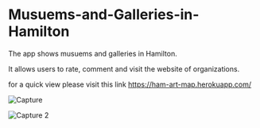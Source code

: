 # Musuems-and-Galleries-in-Hamilton

The app shows musuems and galleries in Hamilton.

It allows users to rate, comment and visit the website of organizations.

for a quick view please visit this link https://ham-art-map.herokuapp.com/

![Capture](https://user-images.githubusercontent.com/62397382/116120936-169eba00-a68e-11eb-9cd8-4a8f59b05d82.PNG)


![Capture 2](https://user-images.githubusercontent.com/62397382/116120940-17cfe700-a68e-11eb-9802-323df339100c.PNG)


